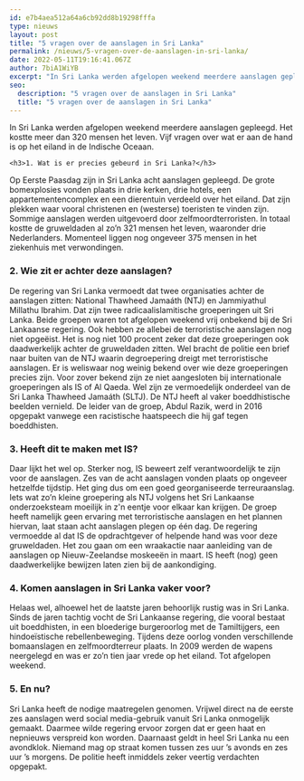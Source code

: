 ```yaml
---
id: e7b4aea512a64a6cb92dd8b19298fffa
type: nieuws
layout: post
title: "5 vragen over de aanslagen in Sri Lanka"
permalink: /nieuws/5-vragen-over-de-aanslagen-in-sri-lanka/
date: 2022-05-11T19:16:41.067Z
author: 7biA1WiYB
excerpt: "In Sri Lanka werden afgelopen weekend meerdere aanslagen gepleegd. Het kostte meer dan 320 mensen het leven. Vijf vragen over wat er aan de hand is op het eiland in de Indische Oceaan.  "
seo:
  description: "5 vragen over de aanslagen in Sri Lanka"
  title: "5 vragen over de aanslagen in Sri Lanka"
---
```

In Sri Lanka werden afgelopen weekend meerdere aanslagen gepleegd. Het kostte meer dan 320 mensen het leven. Vijf vragen over wat er aan de hand is op het eiland in de Indische Oceaan.  

    <h3>1. Wat is er precies gebeurd in Sri Lanka?</h3>
<p>Op Eerste Paasdag zijn in Sri Lanka acht aanslagen gepleegd. De grote bomexplosies vonden plaats in drie kerken, drie hotels, een appartementencomplex en een dierentuin verdeeld over het eiland. Dat zijn plekken waar vooral christenen en (westerse) toeristen te vinden zijn. Sommige aanslagen werden uitgevoerd door zelfmoordterroristen. In totaal kostte de gruweldaden al zo’n 321 mensen het leven, waaronder drie Nederlanders. Momenteel liggen nog ongeveer 375 mensen in het ziekenhuis met verwondingen.</p>
<h3>2. Wie zit er achter deze aanslagen?</h3>
<p>De regering van Sri Lanka vermoedt dat twee organisaties achter de aanslagen zitten: National Thawheed Jamaáth (NTJ) en Jammiyathul Millathu Ibrahim. Dat zijn twee radicaalislamitische groeperingen uit Sri Lanka. Beide groepen waren tot afgelopen weekend vrij onbekend bij de Sri Lankaanse regering. Ook hebben ze allebei de terroristische aanslagen nog niet opgeëist. Het is nog niet 100 procent zeker dat deze groeperingen ook daadwerkelijk achter de gruweldaden zitten. Wel bracht de politie een brief naar buiten van de NTJ waarin degroepering dreigt met terroristische aanslagen. Er is weliswaar nog weinig bekend over wie deze groeperingen precies zijn. Voor zover bekend zijn ze niet aangesloten bij internationale groeperingen als IS of Al Qaeda. Wel zijn ze vermoedelijk onderdeel van de Sri Lanka Thawheed Jamaáth (SLTJ). De NTJ heeft al vaker boeddhistische beelden vernield. De leider van de groep, Abdul Razik, werd in 2016 opgepakt vanwege een racistische haatspeech die hij gaf tegen boeddhisten. </p>
<h3>3. Heeft dit te maken met IS?</h3>
<p>Daar lijkt het wel op. Sterker nog, IS beweert zelf verantwoordelijk te zijn voor de aanslagen. Zes van de acht aanslagen vonden plaats op ongeveer hetzelfde tijdstip. Het ging dus om een goed georganiseerde terreuraanslag. Iets wat zo’n kleine groepering als NTJ volgens het Sri Lankaanse onderzoeksteam moeilijk in z'n eentje voor elkaar kan krijgen. De groep heeft namelijk geen ervaring met terroristische aanslagen en het plannen hiervan, laat staan acht aanslagen plegen op één dag. De regering vermoedde al dat IS de opdrachtgever of helpende hand was voor deze gruweldaden. Het zou gaan om een wraakactie naar aanleiding van de aanslagen op Nieuw-Zeelandse moskeeën in maart. IS heeft (nog) geen daadwerkelijke bewijzen laten zien bij de aankondiging.</p>
<h3>4. Komen aanslagen in Sri Lanka vaker voor?</h3>
<p>Helaas wel, alhoewel het de laatste jaren behoorlijk rustig was in Sri Lanka. Sinds de jaren tachtig vocht de Sri Lankaanse regering, die vooral bestaat uit boeddhisten, in een bloederige burgeroorlog met de Tamiltijgers, een hindoeïstische rebellenbeweging. Tijdens deze oorlog vonden verschillende bomaanslagen en zelfmoordterreur plaats. In 2009 werden de wapens neergelegd en was er zo’n tien jaar vrede op het eiland. Tot afgelopen weekend.</p>
<h3>5. En nu?</h3>
<p>Sri Lanka heeft de nodige maatregelen genomen. Vrijwel direct na de eerste zes aanslagen werd social media-gebruik vanuit Sri Lanka onmogelijk gemaakt. Daarmee wilde regering ervoor zorgen dat er geen haat en nepnieuws verspreid kon worden. Daarnaast geldt in heel Sri Lanka nu een avondklok. Niemand mag op straat komen tussen zes uur ’s avonds en zes uur ’s morgens. De politie heeft inmiddels zeker veertig verdachten opgepakt.</p>  
